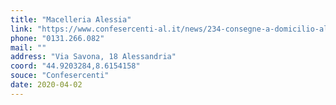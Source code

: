 ```yaml
---
title: "Macelleria Alessia"
link: "https://www.confesercenti-al.it/news/234-consegne-a-domicilio-alessandria-lista-aggiornata-al-26-marzo.html"
phone: "0131.266.082"
mail: ""
address: "Via Savona, 18 Alessandria"
coord: "44.9203284,8.6154158"
souce: "Confesercenti"
date: 2020-04-02
---
```



